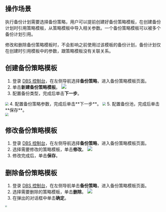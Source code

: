 
## 操作场景
执行备份计划需要选择备份策略，用户可以提前创建好备份策略模板，在创建备份计划时引用策略模板，从策略模板中导入相关参数。一个备份策略模板可以被多个备份计划引用。

修改和删除备份策略模板时，不会影响之前使用过该模板的备份计划，备份计划仅在创建时引用模板中的参数，跟策略模板没有关联关系。

## 创建备份策略模板
1. 登录 [DBS 控制台](https://console.cloud.tencent.com/dbs)，在左侧导航选择**备份策略**，进入备份策略模板页面。
2. 单击**新建备份策略模板**。
![](https://qcloudimg.tencent-cloud.cn/raw/45854e9a09fa30b66399be371c922d88.png)
3. 配置备份类型，完成后单击**下一步**。
<img src="https://qcloudimg.tencent-cloud.cn/raw/1c42115ac9251a3e5297e4435d6a8190.png" style="zoom:67%;" />
4. 配置备份策略参数，完成后单击**下一步**。
<img src="https://qcloudimg.tencent-cloud.cn/raw/540948847162fac822dc30aed9ea7f0e.png" style="zoom:67%;" />
5. 配置备份池，完成后单击**保存**。<br>
<img src="https://qcloudimg.tencent-cloud.cn/raw/afad7317034913e1097a283cc6eb9823.png" style="zoom:67%;" />

## 修改备份策略模板
1. 登录 [DBS 控制台](https://console.cloud.tencent.com/dbs)，在左侧导航选择**备份策略**，进入备份策略模板页面。
2. 选择需要修改的策略模板，单击**修改**。
![](https://qcloudimg.tencent-cloud.cn/raw/c16800683ac4bc7626ffb634e1f86f4d.png)
3. 修改完成后，单击**保存**。

## 删除备份策略模板
1. 登录 [DBS 控制台](https://console.cloud.tencent.com/dbs)，在左侧导航单击**备份策略**，进入备份策略模板页面。
2. 选择需要删除的策略模板，单击**删除**。
![](https://qcloudimg.tencent-cloud.cn/raw/ff01f046e12213127b28d2d443462423.png)
3. 在弹出的对话框中单击**确定**。<br>
<img src="https://qcloudimg.tencent-cloud.cn/raw/37d67cc0bbca405b9f02095dab910da5.png" style="zoom:40%;" />

   
